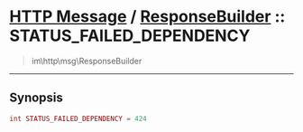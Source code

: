 # [HTTP Message](http.md) / [ResponseBuilder](http-ResponseBuilder.md) :: STATUS_FAILED_DEPENDENCY
 > im\http\msg\ResponseBuilder
____

## Synopsis
```php
int STATUS_FAILED_DEPENDENCY = 424
```
